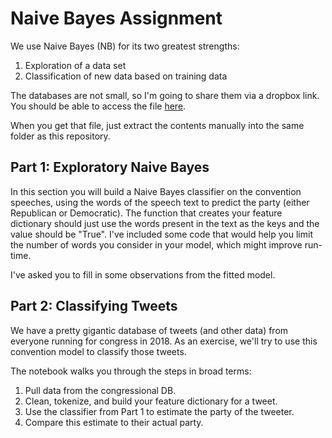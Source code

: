 # Naive Bayes Assignment

We use Naive Bayes (NB) for its two greatest strengths: 
1. Exploration of a data set 
1. Classification of new data based on training data

The databases are not small, so I'm going to share them via a dropbox link.
You should be able to access the file 
[here](https://www.dropbox.com/s/mwhd2ktvtnyapwx/nb-assignment-data.zip?dl=0).

When you get that file, just extract the contents manually into the same
folder as this repository. 

## Part 1: Exploratory Naive Bayes

In this section you will build a Naive Bayes classifier on the convention
speeches, using the words of the speech text to predict the party (either 
Republican or Democratic). The function that creates your feature dictionary
should just use the words present in the text as the keys and the value 
should be "True". I've included some code that would help you limit the
number of words you consider in your model, which might improve run-time. 

I've asked you to fill in some observations from the fitted model.

## Part 2: Classifying Tweets

We have a pretty gigantic database of tweets (and other data) from 
everyone running for congress in 2018. As an exercise, we'll try to 
use this convention model to classify those tweets. 

The notebook walks you through the steps in broad terms: 
1. Pull data from the congressional DB.
1. Clean, tokenize, and build your feature dictionary for a tweet.
1. Use the classifier from Part 1 to estimate the party of the tweeter.
1. Compare this estimate to their actual party.


